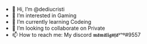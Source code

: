 - 👋 Hi, I’m @dediucristi
- 👀 I’m interested in Gaming
- 🌱 I’m currently learning Codeing
- 💞️ I’m looking to collaborate on Private
- 📫 How to reach me: My discord 𝖒𝖆̃𝖒𝖆̃𝖑𝖎𝖌𝖚𝖙̗𝖆̃ʸⁿᵍ#9557

<!---
dediucristi/dediucristi is a ✨ special ✨ repository because its `README.md` (this file) appears on your GitHub profile.
You can click the Preview link to take a look at your changes.
--->

